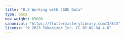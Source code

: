 ```yaml
---
title: "8.3 Working with JSON Data"
type: docs
nav_weight: 83000
canonical: "https://fluttermasterylibrary.com/3/8/3"
license: "© 2023 Tokenizer Inc. CC BY-NC-SA 4.0"
---
```

